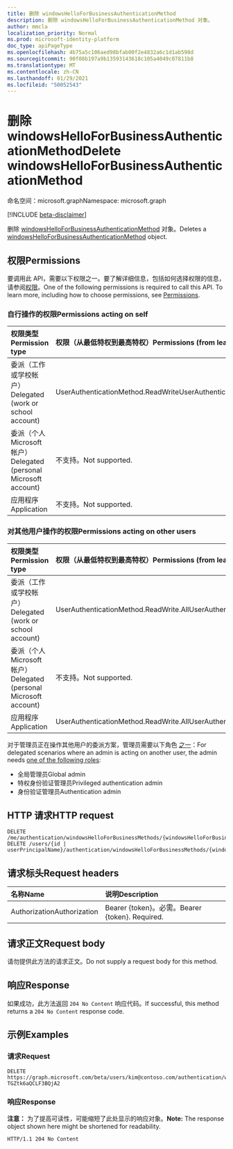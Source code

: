 ```yaml
---
title: 删除 windowsHelloForBusinessAuthenticationMethod
description: 删除 windowsHelloForBusinessAuthenticationMethod 对象。
author: mmcla
localization_priority: Normal
ms.prod: microsoft-identity-platform
doc_type: apiPageType
ms.openlocfilehash: 4b75a5c106aed98bfab00f2e4832a6c1d1ab598d
ms.sourcegitcommit: 90f08b197a9b13593143618c105a4049c07811b8
ms.translationtype: MT
ms.contentlocale: zh-CN
ms.lasthandoff: 01/29/2021
ms.locfileid: "50052543"
---
```

# <a name="delete-windowshelloforbusinessauthenticationmethod"></a><span data-ttu-id="4d303-103">删除 windowsHelloForBusinessAuthenticationMethod</span><span class="sxs-lookup"><span data-stu-id="4d303-103">Delete windowsHelloForBusinessAuthenticationMethod</span></span>
<span data-ttu-id="4d303-104">命名空间：microsoft.graph</span><span class="sxs-lookup"><span data-stu-id="4d303-104">Namespace: microsoft.graph</span></span>

[!INCLUDE [beta-disclaimer](../../includes/beta-disclaimer.md)]

<span data-ttu-id="4d303-105">删除 [windowsHelloForBusinessAuthenticationMethod](../resources/windowshelloforbusinessauthenticationmethod.md) 对象。</span><span class="sxs-lookup"><span data-stu-id="4d303-105">Deletes a [windowsHelloForBusinessAuthenticationMethod](../resources/windowshelloforbusinessauthenticationmethod.md) object.</span></span>

## <a name="permissions"></a><span data-ttu-id="4d303-106">权限</span><span class="sxs-lookup"><span data-stu-id="4d303-106">Permissions</span></span>

<span data-ttu-id="4d303-p101">要调用此 API，需要以下权限之一。要了解详细信息，包括如何选择权限的信息，请参阅[权限](/graph/permissions-reference)。</span><span class="sxs-lookup"><span data-stu-id="4d303-p101">One of the following permissions is required to call this API. To learn more, including how to choose permissions, see [Permissions](/graph/permissions-reference).</span></span>

### <a name="permissions-acting-on-self"></a><span data-ttu-id="4d303-109">自行操作的权限</span><span class="sxs-lookup"><span data-stu-id="4d303-109">Permissions acting on self</span></span>

|<span data-ttu-id="4d303-110">权限类型</span><span class="sxs-lookup"><span data-stu-id="4d303-110">Permission type</span></span>      | <span data-ttu-id="4d303-111">权限（从最低特权到最高特权）</span><span class="sxs-lookup"><span data-stu-id="4d303-111">Permissions (from least to most privileged)</span></span>              |
|:---------------------------------------|:-------------------------|
| <span data-ttu-id="4d303-112">委派（工作或学校帐户）</span><span class="sxs-lookup"><span data-stu-id="4d303-112">Delegated (work or school account)</span></span>     | <span data-ttu-id="4d303-113">UserAuthenticationMethod.ReadWrite</span><span class="sxs-lookup"><span data-stu-id="4d303-113">UserAuthenticationMethod.ReadWrite</span></span> |
| <span data-ttu-id="4d303-114">委派（个人 Microsoft 帐户）</span><span class="sxs-lookup"><span data-stu-id="4d303-114">Delegated (personal Microsoft account)</span></span> | <span data-ttu-id="4d303-115">不支持。</span><span class="sxs-lookup"><span data-stu-id="4d303-115">Not supported.</span></span> |
| <span data-ttu-id="4d303-116">应用程序</span><span class="sxs-lookup"><span data-stu-id="4d303-116">Application</span></span>                            | <span data-ttu-id="4d303-117">不支持。</span><span class="sxs-lookup"><span data-stu-id="4d303-117">Not supported.</span></span> |

### <a name="permissions-acting-on-other-users"></a><span data-ttu-id="4d303-118">对其他用户操作的权限</span><span class="sxs-lookup"><span data-stu-id="4d303-118">Permissions acting on other users</span></span>

|<span data-ttu-id="4d303-119">权限类型</span><span class="sxs-lookup"><span data-stu-id="4d303-119">Permission type</span></span>      | <span data-ttu-id="4d303-120">权限（从最低特权到最高特权）</span><span class="sxs-lookup"><span data-stu-id="4d303-120">Permissions (from least to most privileged)</span></span>              |
|:---------------------------------------|:-------------------------|
| <span data-ttu-id="4d303-121">委派（工作或学校帐户）</span><span class="sxs-lookup"><span data-stu-id="4d303-121">Delegated (work or school account)</span></span>     | <span data-ttu-id="4d303-122">UserAuthenticationMethod.ReadWrite.All</span><span class="sxs-lookup"><span data-stu-id="4d303-122">UserAuthenticationMethod.ReadWrite.All</span></span> |
| <span data-ttu-id="4d303-123">委派（个人 Microsoft 帐户）</span><span class="sxs-lookup"><span data-stu-id="4d303-123">Delegated (personal Microsoft account)</span></span> | <span data-ttu-id="4d303-124">不支持。</span><span class="sxs-lookup"><span data-stu-id="4d303-124">Not supported.</span></span> |
| <span data-ttu-id="4d303-125">应用程序</span><span class="sxs-lookup"><span data-stu-id="4d303-125">Application</span></span>                            | <span data-ttu-id="4d303-126">UserAuthenticationMethod.ReadWrite.All</span><span class="sxs-lookup"><span data-stu-id="4d303-126">UserAuthenticationMethod.ReadWrite.All</span></span> |

<span data-ttu-id="4d303-127">对于管理员正在操作其他用户的委派方案，管理员需要以下角色 [之一](/azure/active-directory/users-groups-roles/directory-assign-admin-roles#available-roles)：</span><span class="sxs-lookup"><span data-stu-id="4d303-127">For delegated scenarios where an admin is acting on another user, the admin needs [one of the following roles](/azure/active-directory/users-groups-roles/directory-assign-admin-roles#available-roles):</span></span>
* <span data-ttu-id="4d303-128">全局管理员</span><span class="sxs-lookup"><span data-stu-id="4d303-128">Global admin</span></span>
* <span data-ttu-id="4d303-129">特权身份验证管理员</span><span class="sxs-lookup"><span data-stu-id="4d303-129">Privileged authentication admin</span></span>
* <span data-ttu-id="4d303-130">身份验证管理员</span><span class="sxs-lookup"><span data-stu-id="4d303-130">Authentication admin</span></span>

## <a name="http-request"></a><span data-ttu-id="4d303-131">HTTP 请求</span><span class="sxs-lookup"><span data-stu-id="4d303-131">HTTP request</span></span>

<!-- {
  "blockType": "ignored"
}
-->
``` http
DELETE /me/authentication/windowsHelloForBusinessMethods/{windowsHelloForBusinessAuthenticationMethodId}
DELETE /users/{id | userPrincipalName}/authentication/windowsHelloForBusinessMethods/{windowsHelloForBusinessAuthenticationMethodId}
```

## <a name="request-headers"></a><span data-ttu-id="4d303-132">请求标头</span><span class="sxs-lookup"><span data-stu-id="4d303-132">Request headers</span></span>
|<span data-ttu-id="4d303-133">名称</span><span class="sxs-lookup"><span data-stu-id="4d303-133">Name</span></span>|<span data-ttu-id="4d303-134">说明</span><span class="sxs-lookup"><span data-stu-id="4d303-134">Description</span></span>|
|:---|:---|
|<span data-ttu-id="4d303-135">Authorization</span><span class="sxs-lookup"><span data-stu-id="4d303-135">Authorization</span></span>|<span data-ttu-id="4d303-p102">Bearer {token}。必需。</span><span class="sxs-lookup"><span data-stu-id="4d303-p102">Bearer {token}. Required.</span></span>|

## <a name="request-body"></a><span data-ttu-id="4d303-138">请求正文</span><span class="sxs-lookup"><span data-stu-id="4d303-138">Request body</span></span>
<span data-ttu-id="4d303-139">请勿提供此方法的请求正文。</span><span class="sxs-lookup"><span data-stu-id="4d303-139">Do not supply a request body for this method.</span></span>

## <a name="response"></a><span data-ttu-id="4d303-140">响应</span><span class="sxs-lookup"><span data-stu-id="4d303-140">Response</span></span>

<span data-ttu-id="4d303-141">如果成功，此方法返回 `204 No Content` 响应代码。</span><span class="sxs-lookup"><span data-stu-id="4d303-141">If successful, this method returns a `204 No Content` response code.</span></span>

## <a name="examples"></a><span data-ttu-id="4d303-142">示例</span><span class="sxs-lookup"><span data-stu-id="4d303-142">Examples</span></span>

### <a name="request"></a><span data-ttu-id="4d303-143">请求</span><span class="sxs-lookup"><span data-stu-id="4d303-143">Request</span></span>
<!-- {
  "blockType": "request",
  "name": "delete_windowshelloforbusinessauthenticationmethod"
}
-->
``` http
DELETE https://graph.microsoft.com/beta/users/kim@contoso.com/authentication/windowsHelloForBusinessMethods/_jpuR-TGZtk6aQCLF3BQjA2
```


### <a name="response"></a><span data-ttu-id="4d303-144">响应</span><span class="sxs-lookup"><span data-stu-id="4d303-144">Response</span></span>
<span data-ttu-id="4d303-145">**注意：** 为了提高可读性，可能缩短了此处显示的响应对象。</span><span class="sxs-lookup"><span data-stu-id="4d303-145">**Note:** The response object shown here might be shortened for readability.</span></span>
<!-- {
  "blockType": "response",
  "truncated": true
}
-->
``` http
HTTP/1.1 204 No Content
```

